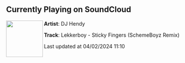 ## Currently Playing on SoundCloud

[<img align="left" width="100" src="https://i1.sndcdn.com/artworks-zRRPCnymfc4midoy-c6ERSg-t500x500.jpg">](https://soundcloud.com/hendy2017/lekkerboy-sticky-fingers-schemeboyz-remix)

**Artist**: DJ Hendy 

**Track**: Lekkerboy - Sticky Fingers (SchemeBoyz Remix)

Last updated at 04/02/2024 11:10
